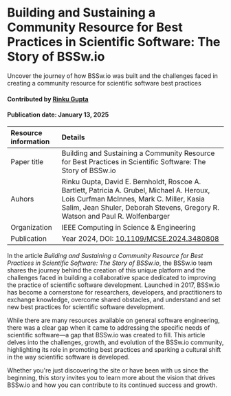# Building and Sustaining a Community Resource for Best Practices in Scientific Software: The Story of BSSw.io

<!-- deck text start --> 
Uncover the journey of how BSSw.io was built and the challenges faced in creating a community resource for scientific software best practices
<!-- deck text end --> 

#### Contributed by [Rinku Gupta](https://github.com/rinkug)

#### Publication date: January 13, 2025

Resource information | Details
:--- | :--- 
Paper title  | Building and Sustaining a Community Resource for Best Practices in Scientific Software: The Story of BSSw.io
Auhors | Rinku Gupta, David E. Bernholdt, Roscoe A. Bartlett, Patricia A. Grubel, Michael A. Heroux, Lois Curfman McInnes, Mark C. Miller, Kasia Salim, Jean Shuler, Deborah Stevens, Gregory R. Watson and Paul R. Wolfenbarger
Organization | IEEE Computing in Science & Engineering
Publication | Year 2024,  DOI: [10.1109/MCSE.2024.3480808](10.1109/MCSE.2024.3480808)

In the article *Building and Sustaining a Community Resource for Best Practices in Scientific Software: The Story of BSSw.io*, the BSSw.io team shares the journey behind the creation of this unique platform and the challenges faced in building a collaborative space dedicated to improving the practice of scientific software development.
Launched in 2017, BSSw.io has become a cornerstone for researchers, developers, and practitioners to exchange knowledge, overcome shared obstacles, and understand and set new best practices for scientific software development.

While there are many resources available on general software engineering, there was a clear gap when it came to addressing the specific needs of scientific software—a gap that BSSw.io was created to fill.
This article delves into the challenges, growth, and evolution of the BSSw.io community, highlighting its role in promoting best practices and sparking a cultural shift in the way scientific software is developed.

Whether you're just discovering the site or have been with us since the beginning, this story invites you to learn more about the vision that drives BSSw.io and how you can contribute to its continued success and growth.

<!---
Publish: yes
RSS update: 2024-01-13
Topics: better collaboration, better development, better skills
Pinned: no
--->
